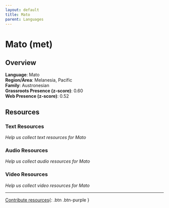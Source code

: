 ```yaml
---
layout: default
title: Mato
parent: Languages
---
```


# Mato (met)

## Overview

**Language**: Mato  
**Region/Area**: Melanesia, Pacific  
**Family**: Austronesian  
**Grassroots Presence (z-score)**: 0.60  
**Web Presence (z-score)**: 0.52  

## Resources

### Text Resources
*Help us collect text resources for Mato*

### Audio Resources
*Help us collect audio resources for Mato*

### Video Resources
*Help us collect video resources for Mato*

---

[Contribute resources](https://forms.office.com/e/1SfLJx3u1r){: .btn .btn-purple }
